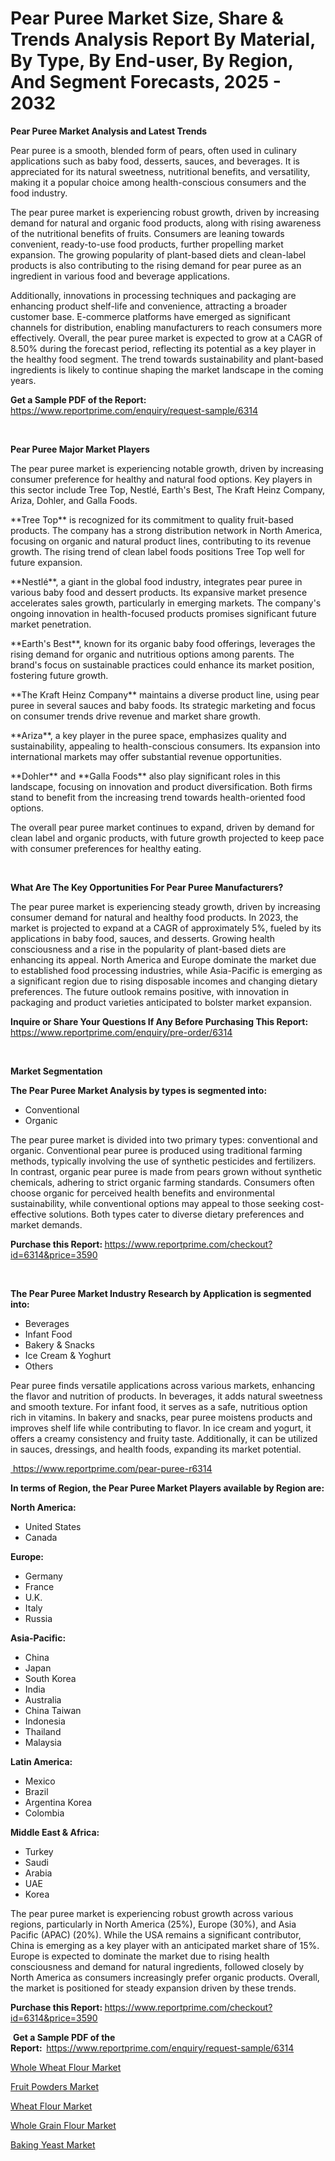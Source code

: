 <p><h1>Pear Puree Market Size, Share & Trends Analysis Report By Material, By Type, By End-user, By Region, And Segment Forecasts, 2025 - 2032</h1></p><p><strong>Pear Puree Market Analysis and Latest Trends</strong></p>
<p><p>Pear puree is a smooth, blended form of pears, often used in culinary applications such as baby food, desserts, sauces, and beverages. It is appreciated for its natural sweetness, nutritional benefits, and versatility, making it a popular choice among health-conscious consumers and the food industry.</p><p>The pear puree market is experiencing robust growth, driven by increasing demand for natural and organic food products, along with rising awareness of the nutritional benefits of fruits. Consumers are leaning towards convenient, ready-to-use food products, further propelling market expansion. The growing popularity of plant-based diets and clean-label products is also contributing to the rising demand for pear puree as an ingredient in various food and beverage applications.</p><p>Additionally, innovations in processing techniques and packaging are enhancing product shelf-life and convenience, attracting a broader customer base. E-commerce platforms have emerged as significant channels for distribution, enabling manufacturers to reach consumers more effectively. Overall, the pear puree market is expected to grow at a CAGR of 8.50% during the forecast period, reflecting its potential as a key player in the healthy food segment. The trend towards sustainability and plant-based ingredients is likely to continue shaping the market landscape in the coming years.</p></p>
<p><strong>Get a Sample PDF of the Report:&nbsp;</strong> <a href="https://www.reportprime.com/enquiry/request-sample/6314?utm_campaign=1087&utm_medium=2&utm_source=Github&utm_content=ia&utm_term=19032025&utm_id=pear-puree">https://www.reportprime.com/enquiry/request-sample/6314</a></p>
<p>&nbsp;</p>
<p><strong>Pear Puree Major Market Players</strong></p>
<p><p>The pear puree market is experiencing notable growth, driven by increasing consumer preference for healthy and natural food options. Key players in this sector include Tree Top, Nestlé, Earth's Best, The Kraft Heinz Company, Ariza, Dohler, and Galla Foods.</p><p>**Tree Top** is recognized for its commitment to quality fruit-based products. The company has a strong distribution network in North America, focusing on organic and natural product lines, contributing to its revenue growth. The rising trend of clean label foods positions Tree Top well for future expansion.</p><p>**Nestlé**, a giant in the global food industry, integrates pear puree in various baby food and dessert products. Its expansive market presence accelerates sales growth, particularly in emerging markets. The company's ongoing innovation in health-focused products promises significant future market penetration.</p><p>**Earth's Best**, known for its organic baby food offerings, leverages the rising demand for organic and nutritious options among parents. The brand's focus on sustainable practices could enhance its market position, fostering future growth.</p><p>**The Kraft Heinz Company** maintains a diverse product line, using pear puree in several sauces and baby foods. Its strategic marketing and focus on consumer trends drive revenue and market share growth.</p><p>**Ariza**, a key player in the puree space, emphasizes quality and sustainability, appealing to health-conscious consumers. Its expansion into international markets may offer substantial revenue opportunities.</p><p>**Dohler** and **Galla Foods** also play significant roles in this landscape, focusing on innovation and product diversification. Both firms stand to benefit from the increasing trend towards health-oriented food options.</p><p>The overall pear puree market continues to expand, driven by demand for clean label and organic products, with future growth projected to keep pace with consumer preferences for healthy eating.</p></p>
<p>&nbsp;</p>
<p><strong>What Are The Key Opportunities For Pear Puree Manufacturers?</strong></p>
<p><p>The pear puree market is experiencing steady growth, driven by increasing consumer demand for natural and healthy food products. In 2023, the market is projected to expand at a CAGR of approximately 5%, fueled by its applications in baby food, sauces, and desserts. Growing health consciousness and a rise in the popularity of plant-based diets are enhancing its appeal. North America and Europe dominate the market due to established food processing industries, while Asia-Pacific is emerging as a significant region due to rising disposable incomes and changing dietary preferences. The future outlook remains positive, with innovation in packaging and product varieties anticipated to bolster market expansion.</p></p>
<p><strong>Inquire or Share Your Questions If Any Before Purchasing This Report:</strong> <a href="https://www.reportprime.com/enquiry/pre-order/6314?utm_campaign=1087&utm_medium=2&utm_source=Github&utm_content=ia&utm_term=19032025&utm_id=pear-puree">https://www.reportprime.com/enquiry/pre-order/6314</a></p>
<p>&nbsp;</p>
<p><strong>Market Segmentation</strong></p>
<p><strong>The Pear Puree Market Analysis by types is segmented into:</strong></p>
<p><ul><li>Conventional</li><li>Organic</li></ul></p>
<p><p>The pear puree market is divided into two primary types: conventional and organic. Conventional pear puree is produced using traditional farming methods, typically involving the use of synthetic pesticides and fertilizers. In contrast, organic pear puree is made from pears grown without synthetic chemicals, adhering to strict organic farming standards. Consumers often choose organic for perceived health benefits and environmental sustainability, while conventional options may appeal to those seeking cost-effective solutions. Both types cater to diverse dietary preferences and market demands.</p></p>
<p><strong>Purchase this Report:&nbsp;</strong><a href="https://www.reportprime.com/checkout?id=6314&price=3590&utm_campaign=1087&utm_medium=2&utm_source=Github&utm_content=ia&utm_term=19032025&utm_id=pear-puree">https://www.reportprime.com/checkout?id=6314&price=3590</a></p>
<p>&nbsp;</p>
<p><strong>The Pear Puree Market Industry Research by Application is segmented into:</strong></p>
<p><ul><li>Beverages</li><li>Infant Food</li><li>Bakery & Snacks</li><li>Ice Cream & Yoghurt</li><li>Others</li></ul></p>
<p><p>Pear puree finds versatile applications across various markets, enhancing the flavor and nutrition of products. In beverages, it adds natural sweetness and smooth texture. For infant food, it serves as a safe, nutritious option rich in vitamins. In bakery and snacks, pear puree moistens products and improves shelf life while contributing to flavor. In ice cream and yogurt, it offers a creamy consistency and fruity taste. Additionally, it can be utilized in sauces, dressings, and health foods, expanding its market potential.</p></p>
<p><a href="https://www.reportprime.com/pear-puree-r6314?utm_campaign=1087&utm_medium=2&utm_source=Github&utm_content=ia&utm_term=19032025&utm_id=pear-puree">&nbsp;https://www.reportprime.com/pear-puree-r6314</a></p>
<p><strong>In terms of Region, the Pear Puree Market Players available by Region are:</strong></p>
<p>
    <p> <strong> North America: </strong>
        <ul>
            <li>United States</li>
            <li>Canada</li>
        </ul>
        </p> 
    <p> <strong> Europe: </strong>
        <ul>
            <li>Germany</li>
            <li>France</li>
            <li>U.K.</li>
            <li>Italy</li>
            <li>Russia</li>
        </ul>
        </p> 
    <p> <strong> Asia-Pacific: </strong>
        <ul>
            <li>China</li>
            <li>Japan</li>
            <li>South Korea</li>
            <li>India</li>
            <li>Australia</li>
            <li>China Taiwan</li>
            <li>Indonesia</li>
            <li>Thailand</li>
            <li>Malaysia</li>
        </ul>
        </p> 
    <p> <strong> Latin America: </strong>
        <ul>
            <li>Mexico</li>
            <li>Brazil</li>
            <li>Argentina Korea</li>
            <li>Colombia</li>
        </ul>
        </p> 
    <p> <strong> Middle East & Africa: </strong>
        <ul>
            <li>Turkey</li>
            <li>Saudi</li>
            <li>Arabia</li>
            <li>UAE</li>
            <li>Korea</li>
        </ul>
    </p>
    </p>
<p><p>The pear puree market is experiencing robust growth across various regions, particularly in North America (25%), Europe (30%), and Asia Pacific (APAC) (20%). While the USA remains a significant contributor, China is emerging as a key player with an anticipated market share of 15%. Europe is expected to dominate the market due to rising health consciousness and demand for natural ingredients, followed closely by North America as consumers increasingly prefer organic products. Overall, the market is positioned for steady expansion driven by these trends.</p></p>
<p><strong>Purchase this Report: </strong><a href="https://www.reportprime.com/checkout?id=6314&price=3590&utm_campaign=1087&utm_medium=2&utm_source=Github&utm_content=ia&utm_term=19032025&utm_id=pear-puree">https://www.reportprime.com/checkout?id=6314&price=3590</a></p>
<p>&nbsp;<strong>Get a Sample PDF of the Report:&nbsp;&nbsp;</strong><a href="https://www.reportprime.com/enquiry/request-sample/6314?utm_campaign=1087&utm_medium=2&utm_source=Github&utm_content=ia&utm_term=19032025&utm_id=pear-puree">https://www.reportprime.com/enquiry/request-sample/6314</a></p>
<p><strong></strong></p>
<p><p><a href="https://github.com/bilkbitsch/Market-Research-Report-List-1/blob/main/whole-wheat-flour-market.md?utm_campaign=1087&utm_medium=2&utm_source=Github&utm_content=ia&utm_term=19032025&utm_id=pear-puree">Whole Wheat Flour Market</a></p><p><a href="https://github.com/knipsfilip8f/Market-Research-Report-List-1/blob/main/fruit-powders-market.md?utm_campaign=1087&utm_medium=2&utm_source=Github&utm_content=ia&utm_term=19032025&utm_id=pear-puree">Fruit Powders Market</a></p><p><a href="https://github.com/alekitanis/Market-Research-Report-List-1/blob/main/wheat-flour-market.md?utm_campaign=1087&utm_medium=2&utm_source=Github&utm_content=ia&utm_term=19032025&utm_id=pear-puree">Wheat Flour Market</a></p><p><a href="https://github.com/hirtzhulstsq/Market-Research-Report-List-1/blob/main/whole-grain-flour-market.md?utm_campaign=1087&utm_medium=2&utm_source=Github&utm_content=ia&utm_term=19032025&utm_id=pear-puree">Whole Grain Flour Market</a></p><p><a href="https://github.com/vaeilabin/Market-Research-Report-List-1/blob/main/baking-yeast-market.md?utm_campaign=1087&utm_medium=2&utm_source=Github&utm_content=ia&utm_term=19032025&utm_id=pear-puree">Baking Yeast Market</a></p></p>